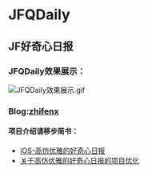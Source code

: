 # JFQDaily
## JF好奇心日报


### JFQDaily效果展示：

![JFQDaily效果展示.gif](http://upload-images.jianshu.io/upload_images/1707533-2e33e1c79d453f4c.gif?imageMogr2/auto-orient/strip)

### Blog:[zhifenx](http://www.jianshu.com/users/aef0f8eebe6d/latest_articles)

#### 项目介绍请移步简书：
*	[iOS-高仿优雅的好奇心日报](http://www.jianshu.com/p/18d1df6d7e70)
*	[关于高仿优雅的好奇心日报的项目优化](http://www.jianshu.com/p/d77136982b58)